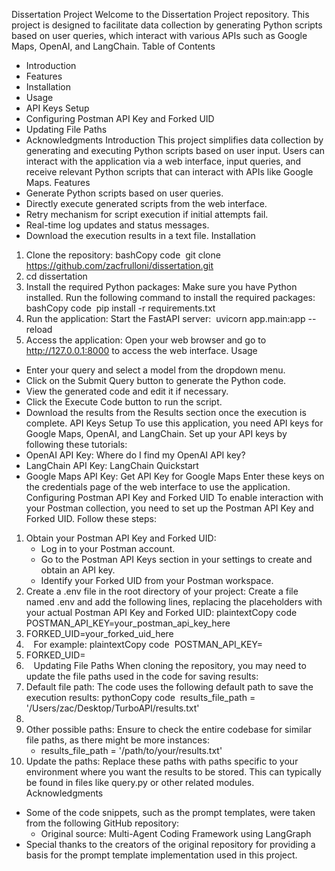 Dissertation Project
Welcome to the Dissertation Project repository. This project is designed to facilitate data collection by generating Python scripts based on user queries, which interact with various APIs such as Google Maps, OpenAI, and LangChain.
Table of Contents
* Introduction
* Features
* Installation
* Usage
* API Keys Setup
* Configuring Postman API Key and Forked UID
* Updating File Paths
* Acknowledgments
Introduction
This project simplifies data collection by generating and executing Python scripts based on user input. Users can interact with the application via a web interface, input queries, and receive relevant Python scripts that can interact with APIs like Google Maps.
Features
* Generate Python scripts based on user queries.
* Directly execute generated scripts from the web interface.
* Retry mechanism for script execution if initial attempts fail.
* Real-time log updates and status messages.
* Download the execution results in a text file.
Installation
1. Clone the repository: bashCopy code  git clone https://github.com/zacfrulloni/dissertation.git
2. cd dissertation
     
4. Install the required Python packages: Make sure you have Python installed. Run the following command to install the required packages: bashCopy code  pip install -r requirements.txt
     
6. Run the application: Start the FastAPI server:
    uvicorn app.main:app --reload
     
9. Access the application: Open your web browser and go to http://127.0.0.1:8000 to access the web interface.
Usage
* Enter your query and select a model from the dropdown menu.
* Click on the Submit Query button to generate the Python code.
* View the generated code and edit it if necessary.
* Click the Execute Code button to run the script.
* Download the results from the Results section once the execution is complete.
API Keys Setup
To use this application, you need API keys for Google Maps, OpenAI, and LangChain. Set up your API keys by following these tutorials:
* OpenAI API Key: Where do I find my OpenAI API key?
* LangChain API Key: LangChain Quickstart
* Google Maps API Key: Get API Key for Google Maps
Enter these keys on the credentials page of the web interface to use the application.
Configuring Postman API Key and Forked UID
To enable interaction with your Postman collection, you need to set up the Postman API Key and Forked UID. Follow these steps:
1. Obtain your Postman API Key and Forked UID:
    * Log in to your Postman account.
    * Go to the Postman API Keys section in your settings to create and obtain an API key.
    * Identify your Forked UID from your Postman workspace.
2. Create a .env file in the root directory of your project: Create a file named .env and add the following lines, replacing the placeholders with your actual Postman API Key and Forked UID: plaintextCopy code  POSTMAN_API_KEY=your_postman_api_key_here
3. FORKED_UID=your_forked_uid_here
4.    For example: plaintextCopy code  POSTMAN_API_KEY=
5. FORKED_UID=
6.   
Updating File Paths
When cloning the repository, you may need to update the file paths used in the code for saving results:
1. Default file path: The code uses the following default path to save the execution results: pythonCopy code  results_file_path = '/Users/zac/Desktop/TurboAPI/results.txt'
2.   
3. Other possible paths: Ensure to check the entire codebase for similar file paths, as there might be more instances:
    * results_file_path = '/path/to/your/results.txt'
4. Update the paths: Replace these paths with paths specific to your environment where you want the results to be stored. This can typically be found in files like query.py or other related modules.
Acknowledgments
* Some of the code snippets, such as the prompt templates, were taken from the following GitHub repository:
    * Original source: Multi-Agent Coding Framework using LangGraph
* Special thanks to the creators of the original repository for providing a basis for the prompt template implementation used in this project.
